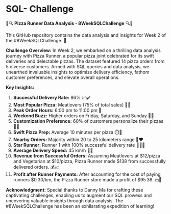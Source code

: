 # SQL- Challenge
🍕🔍 **Pizza Runner Data Analysis - 8WeekSQLChallenge** 🔍🍕

This GitHub repository contains the data analysis and insights for Week 2 of the #8WeekSQLChallenge. 🚀

**Challenge Overview:**
In Week 2, we embarked on a thrilling data analysis journey with Pizza Runner, a popular pizza joint celebrated for its swift deliveries and delectable pizzas. The dataset featured 14 pizza orders from 5 diverse customers. Armed with SQL queries and data analysis, we unearthed invaluable insights to optimize delivery efficiency, fathom customer preferences, and elevate overall operations.

**Key Insights:**
1. **Successful Delivery Rate:** 86% 📈✔️
2. **Most Popular Pizza:** Meatlovers (75% of total sales) 🥩🧀
3. **Peak Order Hours:** 6:00 pm to 11:00 pm 🌆
4. **Weekend Buzz:** Higher orders on Friday, Saturday, and Sunday 📆🎉
5. **Customization Preference:** 60% of customers personalize their pizzas 🎨🍄
6. **Swift Pizza Prep:** Average 10 minutes per pizza ⏱️🍕
7. **Nearby Orders:** Majority within 20 to 25 kilometers range 📍❤️
8. **Star Runner:** Runner 1 with 100% successful delivery rate 🏅🏃‍♂️
9. **Average Delivery Speed:** 45 km/h 🚚💨
10. **Revenue from Successful Orders:** Assuming Meatlovers at $12/pizza and Vegetarian at $10/pizza, Pizza Runner made $138 from successfully delivered orders. 💰📈
11. **Profit after Runner Payments:** After accounting for the cost of paying runners $0.30/km, the Pizza Runner store made a profit of $95.38. 💵🚀

**Acknowledgment:**
Special thanks to Danny Ma for crafting these captivating challenges, enabling us to augment our SQL prowess and uncovering valuable insights through data analysis. The #8WeekSQLChallenge has been an exhilarating expedition of learning!
